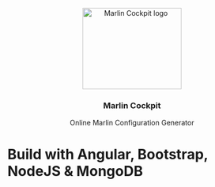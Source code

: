 
<p align="center">
    <img src="https://i.ibb.co/Wk2vxH0/Marlin-Cockpit-Icon.png" alt="Marlin Cockpit logo" width="200" height="165">
</p>
<h3 align="center">Marlin Cockpit</h3>
<p align="center">
  Online Marlin Configuration Generator
</p>

# Build with Angular, Bootstrap, NodeJS & MongoDB
